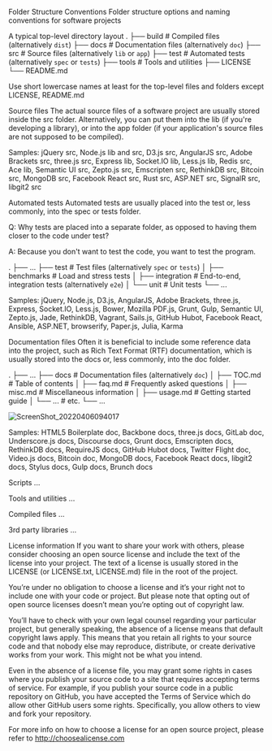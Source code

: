 Folder Structure Conventions
Folder structure options and naming conventions for software projects

A typical top-level directory layout
.
├── build                   # Compiled files (alternatively `dist`)
├── docs                    # Documentation files (alternatively `doc`)
├── src                     # Source files (alternatively `lib` or `app`)
├── test                    # Automated tests (alternatively `spec` or `tests`)
├── tools                   # Tools and utilities
├── LICENSE
└── README.md



Use short lowercase names at least for the top-level files and folders except LICENSE, README.md

Source files
The actual source files of a software project are usually stored inside the src folder. Alternatively, you can put them into the lib (if you're developing a library), or into the app folder (if your application's source files are not supposed to be compiled).

Samples: jQuery src, Node.js lib and src, D3.js src, AngularJS src, Adobe Brackets src, three.js src, Express lib, Socket.IO lib, Less.js lib, Redis src, Ace lib, Semantic UI src, Zepto.js src, Emscripten src, RethinkDB src, Bitcoin src, MongoDB src, Facebook React src, Rust src, ASP.NET src, SignalR src, libgit2 src

Automated tests
Automated tests are usually placed into the test or, less commonly, into the spec or tests folder.

Q: Why tests are placed into a separate folder, as opposed to having them closer to the code under test?

A: Because you don't want to test the code, you want to test the program.

.
├── ...
├── test                    # Test files (alternatively `spec` or `tests`)
│   ├── benchmarks          # Load and stress tests
│   ├── integration         # End-to-end, integration tests (alternatively `e2e`)
│   └── unit                # Unit tests
└── ...



Samples: jQuery, Node.js, D3.js, AngularJS, Adobe Brackets, three.js, Express, Socket.IO, Less.js, Bower, Mozilla PDF.js, Grunt, Gulp, Semantic UI, Zepto.js, Jade, RethinkDB, Vagrant, Sails.js, GitHub Hubot, Facebook React, Ansible, ASP.NET, browserify, Paper.js, Julia, Karma

Documentation files
Often it is beneficial to include some reference data into the project, such as Rich Text Format (RTF) documentation, which is usually stored into the docs or, less commonly, into the doc folder.

.
├── ...
├── docs                    # Documentation files (alternatively `doc`)
│   ├── TOC.md              # Table of contents
│   ├── faq.md              # Frequently asked questions
│   ├── misc.md             # Miscellaneous information
│   ├── usage.md            # Getting started guide
│   └── ...                 # etc.
└── ...


![ScreenShot_20220406094017](https://user-images.githubusercontent.com/58683199/162051113-6126be35-608c-4b86-a676-a80aa17c3689.jpeg)

Samples: HTML5 Boilerplate doc, Backbone docs, three.js docs, GitLab doc, Underscore.js docs, Discourse docs, Grunt docs, Emscripten docs, RethinkDB docs, RequireJS docs, GitHub Hubot docs, Twitter Flight doc, Video.js docs, Bitcoin doc, MongoDB docs, Facebook React docs, libgit2 docs, Stylus docs, Gulp docs, Brunch docs

Scripts
...

Tools and utilities
...

Compiled files
...

3rd party libraries
...

License information
If you want to share your work with others, please consider choosing an open source license and include the text of the license into your project. The text of a license is usually stored in the LICENSE (or LICENSE.txt, LICENSE.md) file in the root of the project.

You’re under no obligation to choose a license and it’s your right not to include one with your code or project. But please note that opting out of open source licenses doesn’t mean you’re opting out of copyright law.

You’ll have to check with your own legal counsel regarding your particular project, but generally speaking, the absence of a license means that default copyright laws apply. This means that you retain all rights to your source code and that nobody else may reproduce, distribute, or create derivative works from your work. This might not be what you intend.

Even in the absence of a license file, you may grant some rights in cases where you publish your source code to a site that requires accepting terms of service. For example, if you publish your source code in a public repository on GitHub, you have accepted the Terms of Service which do allow other GitHub users some rights. Specifically, you allow others to view and fork your repository.

For more info on how to choose a license for an open source project, please refer to http://choosealicense.com
